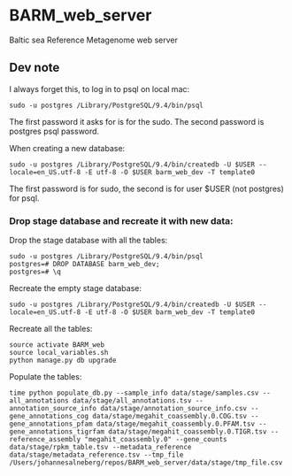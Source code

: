 # BARM_web_server
Baltic sea Reference Metagenome web server

## Dev note
I always forget this, to log in to psql on local mac:

    sudo -u postgres /Library/PostgreSQL/9.4/bin/psql

The first password it asks for is for the sudo. The second password is postgres psql password.

When creating a new database:

    sudo -u postgres /Library/PostgreSQL/9.4/bin/createdb -U $USER --locale=en_US.utf-8 -E utf-8 -O $USER barm_web_dev -T template0

The first password is for sudo, the second is for user $USER (not postgres) for psql.


### Drop stage database and recreate it with new data:
Drop the stage database with all the tables:

    sudo -u postgres /Library/PostgreSQL/9.4/bin/psql
    postgres=# DROP DATABASE barm_web_dev;
    postgres=# \q

Recreate the empty stage database:

    sudo -u postgres /Library/PostgreSQL/9.4/bin/createdb -U $USER --locale=en_US.utf-8 -E utf-8 -O $USER barm_web_dev -T template0

Recreate all the tables:

    source activate BARM_web
    source local_variables.sh
    python manage.py db upgrade

Populate the tables:

    time python populate_db.py --sample_info data/stage/samples.csv --all_annotations data/stage/all_annotations.tsv --annotation_source_info data/stage/annotation_source_info.csv --gene_annotations_cog data/stage/megahit_coassembly.0.COG.tsv --gene_annotations_pfam data/stage/megahit_coassembly.0.PFAM.tsv --gene_annotations_tigrfam data/stage/megahit_coassembly.0.TIGR.tsv --reference_assembly "megahit_coassembly.0" --gene_counts data/stage/rpkm_table.tsv --metadata_reference data/stage/metadata_reference.tsv --tmp_file /Users/johannesalneberg/repos/BARM_web_server/data/stage/tmp_file.csv
